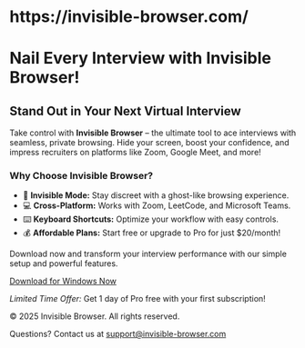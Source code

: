 
<h1> https://invisible-browser.com/ </h1>

<html lang="en">
<head>
<meta name="description" content="Invisible Browser is built for job seekers who want to excel in online interviews. Stay undetectable and confident on Zoom, Google Meet, Teams, LeetCode, and HackerRank. Land your dream job with the browser made for success.">
<meta name="keywords" content="Invisible Browser for Job Seekers, Online Interview Tool, Undetectable Interview Browser, Zoom Interview Support, Google Meet Help, Coding Test Tool, LeetCode Interview Aid, HackerRank Cracker, Secure Interview Platform, Job Interview Assistant">
<meta name="author" content="Invisible Browser Team">
<meta name="robots" content="index, follow">
</head>
<body>
    <div class="container">
        <div class="header">
            <h1>Nail Every Interview with Invisible Browser!</h1>
        </div>
        <div class="content">
            <h2>Stand Out in Your Next Virtual Interview</h2>
            <p>Take control with <strong>Invisible Browser</strong> – the ultimate tool to ace interviews with seamless, private browsing. Hide your screen, boost your confidence, and impress recruiters on platforms like Zoom, Google Meet, and more!</p>
            <div class="features">
                <h3>Why Choose Invisible Browser?</h3>
                <ul>
                    <li>👻 <strong>Invisible Mode:</strong> Stay discreet with a ghost-like browsing experience.</li>
                    <li>💻 <strong>Cross-Platform:</strong> Works with Zoom, LeetCode, and Microsoft Teams.</li>
                    <li>⌨️ <strong>Keyboard Shortcuts:</strong> Optimize your workflow with easy controls.</li>
                    <li>💰 <strong>Affordable Plans:</strong> Start free or upgrade to Pro for just $20/month!</li>
                </ul>
            </div>
            <p>Download now and transform your interview performance with our simple setup and powerful features.</p>
            <a href="https://invisible-browser.com" class="cta-button">Download for Windows Now</a>
            <p><em>Limited Time Offer:</em> Get 1 day of Pro free with your first subscription!</p>
        </div>
        <div class="footer">
            <p>© 2025 Invisible Browser. All rights reserved. </p>
            <p>Questions? Contact us at <a href="mailto:support@invisible-browser.com">support@invisible-browser.com</a></p>
        </div>
    </div>
</body>
</html>
